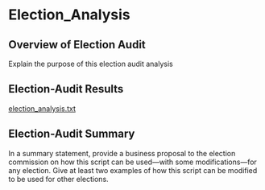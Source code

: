 # Election_Analysis

## Overview of Election Audit
Explain the purpose of this election audit analysis









## Election-Audit Results



[election_analysis.txt](https://github.com/Nightlymist/Election_Analysis/files/9541537/election_results.txt)


## Election-Audit Summary
In a summary statement, provide a business proposal to the election commission on how this script can be used—with some modifications—for any election. Give at least two examples of how this script can be modified to be used for other elections.


